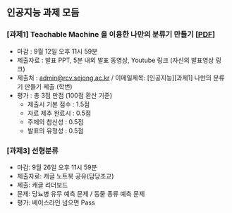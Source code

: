 ## 인공지능 과제 모듬
### [과제1] Teachable Machine 을 이용한 나만의 분류기 만들기 [[PDF](https://github.com/sejongresearch/ArtificialIntelligence/blob/main/LectureNote/%5B%E1%84%8B%E1%85%B5%E1%86%AB%E1%84%80%E1%85%A9%E1%86%BC%E1%84%8C%E1%85%B5%E1%84%82%E1%85%B3%E1%86%BC%5D%5B2%E1%84%8C%E1%85%AE%E1%84%8E%E1%85%A1%5D%5B%E1%84%89%E1%85%B5%E1%86%AF%E1%84%89%E1%85%B3%E1%86%B8%5D%20%E1%84%82%E1%85%A1%E1%84%86%E1%85%A1%E1%86%AB%E1%84%8B%E1%85%B4%20%E1%84%87%E1%85%AE%E1%86%AB%E1%84%85%E1%85%B2%E1%84%80%E1%85%B5%20%E1%84%86%E1%85%A1%E1%86%AB%E1%84%83%E1%85%B3%E1%86%AF%E1%84%80%E1%85%B5%202%E1%84%87%E1%85%AE.pdf)]
- 마감 : 9월 12일 오후 11시 59분
- 제출자료 : 발표 PPT, 5분 내외 발표 동영상, Youtube 링크 (자신의 발표영상 링크) 
- 제출처 : admin@rcv.sejong.ac.kr / 이메일제목: [인공지능][과제1] 나만의 분류기 만들기 제출 (학번)
- 평가 : 총 3점 만점 (100점 환산 기준)
  -  제출시 기본 점수 : 1.5점
  -  자료 제추 완료시 : 0.5점
  -  주체의 참신성 : 0.5점
  -  발표의 유청성 : 0.5점 



### [과제3] 선형분류
- 마감: 9월 26일 오후 11시 59분
- 제출자료: 캐글 노트북 공유(담당조교) 
- 제출: 캐글 리더보드
- 문제: 당뇨병 유무 예측 문제 / 동물 종류 예측 문제
- 평가: 베이스라인 넘으면 Pass
